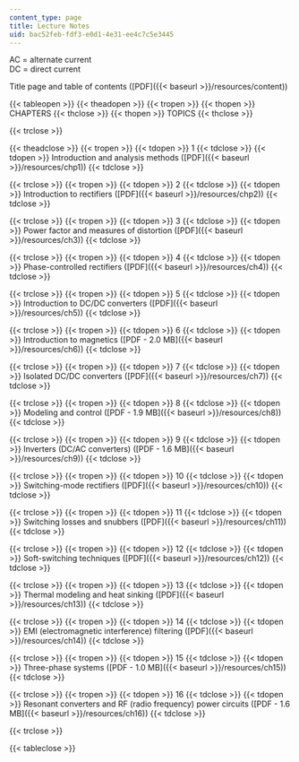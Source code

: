 ```yaml
---
content_type: page
title: Lecture Notes
uid: bac52feb-fdf3-e0d1-4e31-ee4c7c5e3445
---
```


AC = alternate current  
DC = direct current

Title page and table of contents ([PDF]({{< baseurl >}}/resources/content))

{{< tableopen >}}
{{< theadopen >}}
{{< tropen >}}
{{< thopen >}}
CHAPTERS
{{< thclose >}}
{{< thopen >}}
TOPICS
{{< thclose >}}

{{< trclose >}}

{{< theadclose >}}
{{< tropen >}}
{{< tdopen >}}
1
{{< tdclose >}}
{{< tdopen >}}
Introduction and analysis methods ([PDF]({{< baseurl >}}/resources/chp1))
{{< tdclose >}}

{{< trclose >}}
{{< tropen >}}
{{< tdopen >}}
2
{{< tdclose >}}
{{< tdopen >}}
Introduction to rectifiers ([PDF]({{< baseurl >}}/resources/chp2))
{{< tdclose >}}

{{< trclose >}}
{{< tropen >}}
{{< tdopen >}}
3
{{< tdclose >}}
{{< tdopen >}}
Power factor and measures of distortion ([PDF]({{< baseurl >}}/resources/ch3))
{{< tdclose >}}

{{< trclose >}}
{{< tropen >}}
{{< tdopen >}}
4
{{< tdclose >}}
{{< tdopen >}}
Phase-controlled rectifiers ([PDF]({{< baseurl >}}/resources/ch4))
{{< tdclose >}}

{{< trclose >}}
{{< tropen >}}
{{< tdopen >}}
5
{{< tdclose >}}
{{< tdopen >}}
Introduction to DC/DC converters ([PDF]({{< baseurl >}}/resources/ch5))
{{< tdclose >}}

{{< trclose >}}
{{< tropen >}}
{{< tdopen >}}
6
{{< tdclose >}}
{{< tdopen >}}
Introduction to magnetics ([PDF - 2.0 MB]({{< baseurl >}}/resources/ch6))
{{< tdclose >}}

{{< trclose >}}
{{< tropen >}}
{{< tdopen >}}
7
{{< tdclose >}}
{{< tdopen >}}
Isolated DC/DC converters ([PDF]({{< baseurl >}}/resources/ch7))
{{< tdclose >}}

{{< trclose >}}
{{< tropen >}}
{{< tdopen >}}
8
{{< tdclose >}}
{{< tdopen >}}
Modeling and control ([PDF - 1.9 MB]({{< baseurl >}}/resources/ch8))
{{< tdclose >}}

{{< trclose >}}
{{< tropen >}}
{{< tdopen >}}
9
{{< tdclose >}}
{{< tdopen >}}
Inverters (DC/AC converters) ([PDF - 1.6 MB]({{< baseurl >}}/resources/ch9))
{{< tdclose >}}

{{< trclose >}}
{{< tropen >}}
{{< tdopen >}}
10
{{< tdclose >}}
{{< tdopen >}}
Switching-mode rectifiers ([PDF]({{< baseurl >}}/resources/ch10))
{{< tdclose >}}

{{< trclose >}}
{{< tropen >}}
{{< tdopen >}}
11
{{< tdclose >}}
{{< tdopen >}}
Switching losses and snubbers ([PDF]({{< baseurl >}}/resources/ch11))
{{< tdclose >}}

{{< trclose >}}
{{< tropen >}}
{{< tdopen >}}
12
{{< tdclose >}}
{{< tdopen >}}
Soft-switching techniques ([PDF]({{< baseurl >}}/resources/ch12))
{{< tdclose >}}

{{< trclose >}}
{{< tropen >}}
{{< tdopen >}}
13
{{< tdclose >}}
{{< tdopen >}}
Thermal modeling and heat sinking ([PDF]({{< baseurl >}}/resources/ch13))
{{< tdclose >}}

{{< trclose >}}
{{< tropen >}}
{{< tdopen >}}
14
{{< tdclose >}}
{{< tdopen >}}
EMI (electromagnetic interference) filtering ([PDF]({{< baseurl >}}/resources/ch14))
{{< tdclose >}}

{{< trclose >}}
{{< tropen >}}
{{< tdopen >}}
15
{{< tdclose >}}
{{< tdopen >}}
Three-phase systems ([PDF - 1.0 MB]({{< baseurl >}}/resources/ch15))
{{< tdclose >}}

{{< trclose >}}
{{< tropen >}}
{{< tdopen >}}
16
{{< tdclose >}}
{{< tdopen >}}
Resonant converters and RF (radio frequency) power circuits ([PDF - 1.6 MB]({{< baseurl >}}/resources/ch16))
{{< tdclose >}}

{{< trclose >}}

{{< tableclose >}}